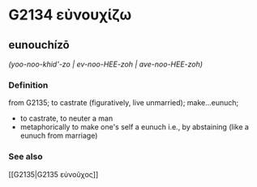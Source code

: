 # G2134 εὐνουχίζω

## eunouchízō

_(yoo-noo-khid'-zo | ev-noo-HEE-zoh | ave-noo-HEE-zoh)_

### Definition

from G2135; to castrate (figuratively, live unmarried); make...eunuch; 

- to castrate, to neuter a man
- metaphorically to make one's self a eunuch i.e., by abstaining (like a eunuch from marriage)

### See also

[[G2135|G2135 εὐνοῦχος]]
